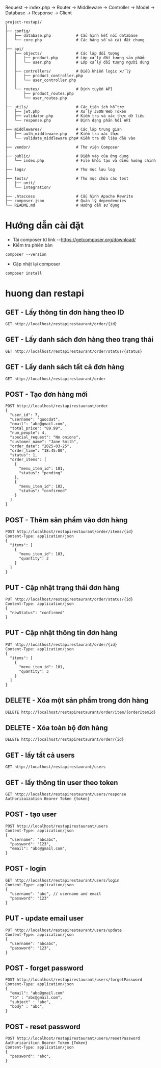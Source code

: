 Request 
→ index.php 
→ Router 
→ Middleware 
→ Controller 
→ Model 
→ Database 
→ Response 
→ Client
```
project-restapi/
│
├── config/
│   ├── database.php           # Cấu hình kết nối database
│   └── core.php               # Các hằng số và cài đặt chung
│
├── api/
│   ├── objects/               # Các lớp đối tượng
│   │   ├── product.php        # Lớp xử lý đối tượng sản phẩm
│   │   └── user.php           # Lớp xử lý đối tượng người dùng
│   │
│   ├── controllers/           # Điều khiển logic xử lý
│   │   ├── product_controller.php
│   │   └── user_controller.php
│   │
│   └── routes/                # Định tuyến API
│       ├── product_routes.php
│       └── user_routes.php
│
├── utils/                     # Các tiện ích hỗ trợ
│   ├── jwt.php                # Xử lý JSON Web Token
│   ├── validator.php          # Kiểm tra và xác thực dữ liệu
│   └── response.php           # Định dạng phản hồi API
│
├── middlewares/               # Các lớp trung gian
│   ├── auth_middleware.php    # Kiểm tra xác thực
│   └── validate_middleware.php# Kiểm tra dữ liệu đầu vào
│
├── vendor/                    # Thư viện Composer
│
├── public/                    # Điểm vào của ứng dụng
│   └── index.php              # File khởi tạo và điều hướng chính
│
├── logs/                      # Thư mục lưu log
│
├── tests/                     # Thư mục chứa các test
│   ├── unit/
│   └── integration/
│
├── .htaccess                  # Cấu hình Apache Rewrite
├── composer.json              # Quản lý dependencies
└── README.md                  # Hướng dẫn sử dụng
```

# Hướng dẫn cài đặt 
- Tải composer từ link --https://getcomposer.org/download/
- Kiểm tra phiên bản
```
composer --version
```
- Cập nhật lại composer
```
composer install
```

# huong dan restapi
## GET - Lấy thông tin đơn hàng theo ID
```
GET http://localhost/restapirestaurant/order/{id}
```
## GET - Lấy danh sách đơn hàng theo trạng thái
```
GET http://localhost/restapirestaurant/order/status/{status}
```
## GET - Lấy danh sách tất cả đơn hàng
```
GET http://localhost/restapirestaurant/order
```
## POST - Tạo đơn hàng mới
```
POST http://localhost/restapirestaurant/order
{
  "user_id": 7,
  "username": "quocdat",
  "email": "abc@gmail.com",
  "total_price": "89.99",
  "num_people": 4,
  "special_request": "No onions",
  "customer_name": "Jane Smith",
  "order_date": "2025-03-25",
  "order_time": "18:45:00",
  "status": 1,
  "order_items": [
    {
      "menu_item_id": 101,
      "status": "pending"
    },
    {
      "menu_item_id": 102,
      "status": "confirmed"
    }
  ]
}
```
## POST - Thêm sản phẩm vào đơn hàng
```
POST http://localhost/restapirestaurant/order/items/{id}
Content-Type: application/json
{
  "items": [
    {
      "menu_item_id": 103,
      "quantity": 2
    }
  ]
}
```
## PUT - Cập nhật trạng thái đơn hàng
```
PUT http://localhost/restapirestaurant/order/status/{id}
Content-Type: application/json
{
  "newStatus": "confirmed"
}
```
## PUT - Cập nhật thông tin đơn hàng
```
PUT http://localhost/restapirestaurant/order/{id}
Content-Type: application/json
{
  "items": [
    {
      "menu_item_id": 101,
      "quantity": 3
    }
  ]
}
```
## DELETE - Xóa một sản phẩm trong đơn hàng
```
DELETE http://localhost/restapirestaurant/order/item/{orderItemId}
```
## DELETE - Xóa toàn bộ đơn hàng
```
DELETE http://localhost/restapirestaurant/order/{id}
```
## GET - lấy tất cả users
```
GET http://localhost/restapirestaurant/users
```
## GET - lấy thông tin user theo token
```
GET http://localhost/restapirestaurant/users/response
Authorizaization Bearer Token {token}
```
## POST - tạo user
```
POST http://localhost/restapirestaurant/users
Content-Type: application/json
{
  "username": "abcabc",
  "password": "123",
  "email": "abc@gmail.com",
}
```
## POST - login
```
GET http://localhost/restapirestaurant/users/login
Content-Type: application/json
{
  "username": "abc", // username and email
  "password": "123"
}
```
## PUT - update email user
```
PUT http://localhost/restapirestaurant/users/update
Content-Type: application/json
{
  "username": "abcabc",
  "password": "123",
}
```
## POST - forget password
```
POST http://localhost/restapirestaurant/users/forgetPassword
Content-Type: application/json
{
  "email": "abc@gmail.com"
  "to" : "abc@gmail.com",
  "subject" : "abc",
  "body" : "abc",
}
```
## POST - reset password
```
POST http://localhost/restapirestaurant/users/resetPassword
Authurizarition Bearer Token {Token}
Content-Type: application/json
{
  "password": "abc",
}
```

